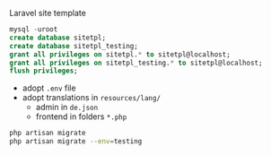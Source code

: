 Laravel site template

```sql
mysql -uroot
create database sitetpl;
create database sitetpl_testing;
grant all privileges on sitetpl.* to sitetpl@localhost;
grant all privileges on sitetpl_testing.* to sitetpl@localhost;
flush privileges;
```

- adopt ```.env``` file
- adopt translations in ```resources/lang/```
  - admin  in ```de.json```
  - frontend in folders ```*.php```

```sh
php artisan migrate
php artisan migrate --env=testing
```